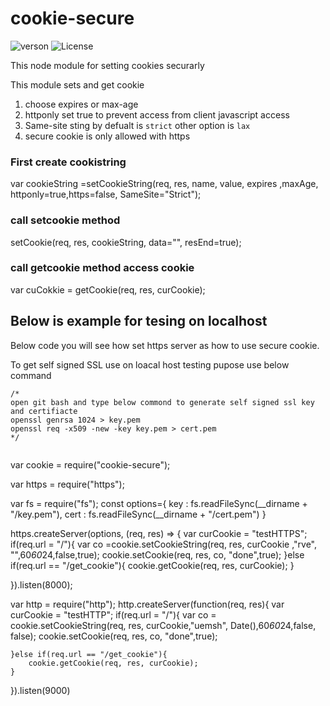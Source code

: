 # cookie-secure
![verson](https://img.shields.io/badge/version-1.0.3-green.svg)
![License](https://img.shields.io/badge/License-MIT-yellowgreen.svg)


This node module for setting cookies securarly

This module sets and get cookie 
1. choose expires or max-age
2. httponly set true to prevent access from client javascript access
3. Same-site sting by defualt is `strict` other option is `lax`
4. secure cookie is only allowed with https

 
### First create cookistring 
var cookieString =setCookieString(req, res, name, value, expires ,maxAge, httponly=true,https=false, SameSite="Strict");

### call setcookie method
setCookie(req, res, cookieString, data="",  resEnd=true);

### call getcookie method access cookie 
var cuCokkie = getCookie(req, res, curCookie);



## Below is example for tesing on localhost

Below code you will see how set https server as how to use secure cookie. 

To get self signed SSL use on loacal host testing pupose use below command
```
/*
open git bash and type below commond to generate self signed ssl key and certifiacte
openssl genrsa 1024 > key.pem
openssl req -x509 -new -key key.pem > cert.pem
*/


```
var cookie = require("cookie-secure");

var https = require("https");

var fs = require("fs");
const options={
    key : fs.readFileSync(__dirname + "/key.pem"),
    cert : fs.readFileSync(__dirname + "/cert.pem")
}

https.createServer(options, (req, res) => {
    var curCookie = "testHTTPS";
    if(req.url = "/"){
        var co =cookie.setCookieString(req, res, curCookie ,"rve", "",60*60*24,false,true);
        cookie.setCookie(req, res, co, "done",true);
    }else if(req.url == "/get_cookie"){
        cookie.getCookie(req, res, curCookie);
    }

  }).listen(8000);


var http = require("http");
http.createServer(function(req, res){
    var curCookie = "testHTTP";
    if(req.url = "/"){
        var co = cookie.setCookieString(req, res,  curCookie,"uemsh", Date(),60*60*24,false, false);
        cookie.setCookie(req, res, co, "done",true);
       
    }else if(req.url == "/get_cookie"){
        cookie.getCookie(req, res, curCookie);
    }
}).listen(9000)
```
